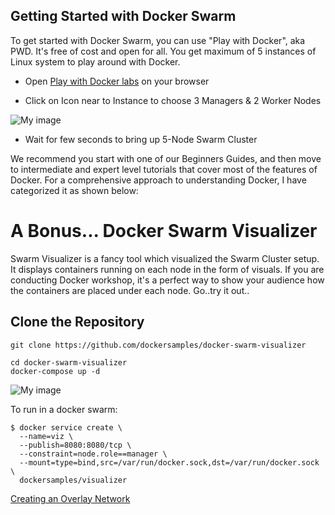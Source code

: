 ## Getting Started with Docker Swarm

To get started with Docker Swarm, you can use "Play with Docker", aka PWD. 
It's free of cost and open for all.
You get maximum of 5 instances of Linux system to play around with Docker.

- Open [Play with Docker labs](https://labs.play-with-docker.com) on your browser

- Click on Icon near to Instance to choose 3 Managers & 2 Worker Nodes

![My image](https://raw.githubusercontent.com/collabnix/dockerlabs/master/images/pwd_1.png)

- Wait for few seconds to bring up 5-Node Swarm Cluster

We recommend you start with one of our Beginners Guides, and then move to intermediate and expert level tutorials that cover most of the features of Docker. For a comprehensive approach to understanding Docker, I have categorized it as shown below:

# A Bonus... Docker Swarm Visualizer

Swarm Visualizer is a fancy tool which visualized the Swarm Cluster setup. It displays containers running on each node in the form of visuals. If you are conducting Docker workshop, it's a perfect way to show your audience how the containers are placed under each node. Go..try it out..

## Clone the Repository

```docker
git clone https://github.com/dockersamples/docker-swarm-visualizer
```

```docker
cd docker-swarm-visualizer
docker-compose up -d
```

![My image](https://raw.githubusercontent.com/collabnix/dockerlabs/master/images/visualizer.png)

To run in a docker swarm:

```docker
$ docker service create \
  --name=viz \
  --publish=8080:8080/tcp \
  --constraint=node.role==manager \
  --mount=type=bind,src=/var/run/docker.sock,dst=/var/run/docker.sock \
  dockersamples/visualizer
```

[Creating an Overlay Network](http://dockerlabs.collabnix.com/intermediate/workshop/lab1-docker-network-overlay.html)
